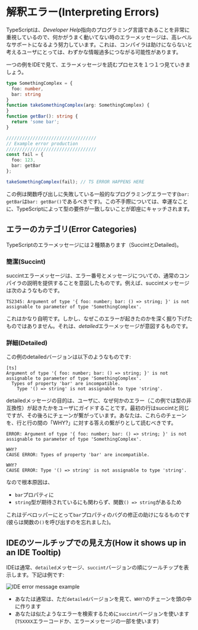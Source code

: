 # 解釈エラー(Interpreting Errors)
TypeScriptは、*Developer Help*指向のプログラミング言語であることを非常に重視しているので、何かがうまく動いてない時のエラーメッセージは、高レベルなサポートになるよう努力しています。これは、コンパイラは助けにならないと考えるユーザにとっては、わずかな情報過多につながる可能性があります。 

一つの例をIDEで見て、エラーメッセージを読むプロセスを１つ１つ見ていきましょう。

```ts
type SomethingComplex = {
  foo: number,
  bar: string
}
function takeSomethingComplex(arg: SomethingComplex) {
}
function getBar(): string {
  return 'some bar';
}

//////////////////////////////////
// Example error production
//////////////////////////////////
const fail = {
  foo: 123,
  bar: getBar
};

takeSomethingComplex(fail); // TS ERROR HAPPENS HERE 
```

この例は関数呼び出しに失敗している一般的なプログラミングエラーです(`bar: getBar`は`bar: getBar()`であるべきです)。この不手際については、幸運なことに、TypeScriptによって型の要件が一致しないことが即座にキャッチされます。

## エラーのカテゴリ(Error Categories)
TypeScriptのエラーメッセージには２種類あります（SuccintとDetailed)。

### 簡潔(Succint)
succintエラーメッセージは、エラー番号とメッセージについての、通常のコンパイラの説明を提供することを意図したものです。例えば、succintメッセージは次のようなものです。

```
TS2345: Argument of type '{ foo: number; bar: () => string; }' is not assignable to parameter of type 'SomethingComplex'.
```
これはかなり自明です。しかし、なぜこのエラーが起きたのかを深く掘り下げたものではありません。それは、*detailed*エラーメッセージが意図するものです。

### 詳細(Detailed)
この例のdetailedバージョンは以下のようなものです:

```
[ts]
Argument of type '{ foo: number; bar: () => string; }' is not assignable to parameter of type 'SomethingComplex'.
  Types of property 'bar' are incompatible.
    Type '() => string' is not assignable to type 'string'.
```
detailedメッセージの目的は、ユーザに、なぜ何かのエラー（この例では型の非互換性）が起きたかをユーザにガイドすることです。最初の行はsuccintと同じですが、その後ろにチェーンが繋がっています。あなたは、これらのチェーンを、行と行の間の「WHY?」に対する答えの繋がりとして読むべきです。

```
ERROR: Argument of type '{ foo: number; bar: () => string; }' is not assignable to parameter of type 'SomethingComplex'.

WHY? 
CAUSE ERROR: Types of property 'bar' are incompatible.

WHY? 
CAUSE ERROR: Type '() => string' is not assignable to type 'string'.
```

なので根本原因は、
* `bar`プロパティに
* `string`型が期待されているにも関わらず、関数`() => string`があるため

これはデベロッパーにとって`bar`プロパティのバグの修正の助けになるものです(彼らは関数の`()`を呼び出すのを忘れました)。

## IDEのツールチップでの見え方(How it shows up in an IDE Tooltip)

IDEは通常、`detailed`メッセージ、`succint`バージョンの順にツールチップを表示します。下記は例です:

![IDE error message example](https://raw.githubusercontent.com/basarat/typescript-book/master/images/errors/interpreting-errors/ide.png)

* あなたは通常は、ただ`detailed`バージョンを見て、`WHY?`のチェーンを頭の中に作ります
* あなたは似たようなエラーを検索するために`succint`バージョンを使います(`TSXXXX`エラーコードか、エラーメッセージの一部を使います)

